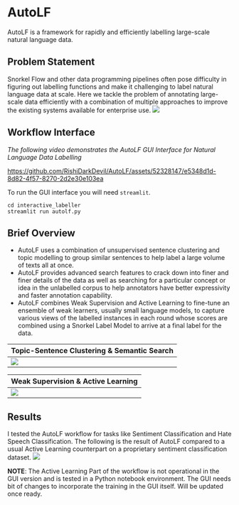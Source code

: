 # AutoLF
AutoLF is a framework for rapidly and efficiently labelling large-scale natural language data.

## Problem Statement
Snorkel Flow and other data programming pipelines often pose difficulty in figuring out labelling functions and make it challenging to label natural language data at scale. Here we tackle the problem of annotating large-scale data efficiently with a combination of multiple approaches to improve the existing systems available for enterprise use.
![](assets/1.png)

## Workflow Interface
_The following video demonstrates the AutoLF GUI Interface for Natural Language Data Labelling_

https://github.com/RishiDarkDevil/AutoLF/assets/52328147/e5348d1d-8d82-4f57-8270-2d2e30e103ea

To run the GUI interface you will need `streamlit`.
```console
cd interactive_labeller
streamlit run autolf.py
```

## Brief Overview
- AutoLF uses a combination of unsupervised sentence clustering and topic modelling to group similar sentences to help label a large volume of texts all at once.
- AutoLF provides advanced search features to crack down into finer and finer details of the data as well as searching for a particular concept or idea in the unlabelled corpus to help annotators have better expressivity and faster annotation capability.
- AutoLF combines Weak Supervision and Active Learning to fine-tune an ensemble of weak learners, usually small language models, to capture various views of the labelled instances in each round whose scores are combined using a Snorkel Label Model to arrive at a final label for the data.

| Topic-Sentence Clustering & Semantic Search |
|---|
| ![](assets/2.png)  | 

| Weak Supervision & Active Learning  |
|---|
![](assets/3.png)  |

## Results
I tested the AutoLF workflow for tasks like Sentiment Classification and Hate Speech Classification. The following is the result of AutoLF compared to a usual Active Learning counterpart on a proprietary sentiment classification dataset.
![](assets/4.png)

**NOTE**: The Active Learning Part of the workflow is not operational in the GUI version and is tested in a Python notebook environment. The GUI needs bit of changes to incorporate the training in the GUI itself. Will be updated once ready.
